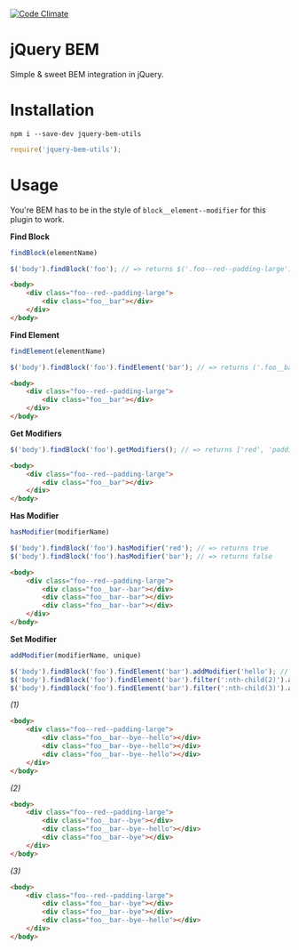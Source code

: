 [![Code Climate](https://codeclimate.com/github/connorjburton/jquery-bem/badges/gpa.svg)](https://codeclimate.com/github/connorjburton/jquery-bem)

# jQuery BEM

Simple & sweet BEM integration in jQuery.

# Installation

```
npm i --save-dev jquery-bem-utils
```

```javascript
require('jquery-bem-utils');
```

# Usage

You're BEM has to be in the style of `block__element--modifier` for this plugin to work.

**Find Block**

```javascript
findBlock(elementName)
```

```javascript
$('body').findBlock('foo'); // => returns $('.foo--red--padding-large')
```

```html
<body>
	<div class="foo--red--padding-large">
		<div class="foo__bar"></div>
	</div>
</body>
```

**Find Element**

```javascript
findElement(elementName)
```

```javascript
$('body').findBlock('foo').findElement('bar'); // => returns ('.foo__bar')
```

```html
<body>
	<div class="foo--red--padding-large">
		<div class="foo__bar"></div>
	</div>
</body>
```

**Get Modifiers**

```javascript
$('body').findBlock('foo').getModifiers(); // => returns ['red', 'padding-large']
```

```html
<body>
	<div class="foo--red--padding-large">
		<div class="foo__bar"></div>
	</div>
</body>
```

**Has Modifier**

```javascript
hasModifier(modifierName)
```

```javascript
$('body').findBlock('foo').hasModifier('red'); // => returns true
$('body').findBlock('foo').hasModifier('bar'); // => returns false
```

```html
<body>
	<div class="foo--red--padding-large">
		<div class="foo__bar--bar"></div>
		<div class="foo__bar--bar"></div>
		<div class="foo__bar--bar"></div>
	</div>
</body>
```

**Set Modifier**

```javascript
addModifier(modifierName, unique)
```

```javascript
$('body').findBlock('foo').findElement('bar').addModifier('hello'); // => returns (1)
$('body').findBlock('foo').findElement('bar').filter(':nth-child(2)').addModifier('hello', true); // => returns (2)
$('body').findBlock('foo').findElement('bar').filter(':nth-child(3)').addModifier('hello', true); // => returns (3)
```

*(1)*
```html
<body>
	<div class="foo--red--padding-large">
		<div class="foo__bar--bye--hello"></div>
		<div class="foo__bar--bye--hello"></div>
		<div class="foo__bar--bye--hello"></div>
	</div>
</body>
```

*(2)*
```html
<body>
	<div class="foo--red--padding-large">
		<div class="foo__bar--bye"></div>
		<div class="foo__bar--bye--hello"></div>
		<div class="foo__bar--bye"></div>
	</div>
</body>
```

*(3)*
```html
<body>
	<div class="foo--red--padding-large">
		<div class="foo__bar--bye"></div>
		<div class="foo__bar--bye"></div>
		<div class="foo__bar--bye--hello"></div>
	</div>
</body>
```
